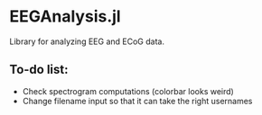 # EEGAnalysis.jl
Library for analyzing EEG and ECoG data.

## To-do list:
* Check spectrogram computations (colorbar looks weird)
* Change filename input so that it can take the right usernames
